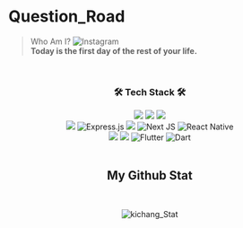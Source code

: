 
# Question_Road


        
> Who Am I?
![Instagram](https://img.shields.io/badge/question_road-%23E4405F.svg?style=plastic&logo=Instagram&logoColor=white)    
**Today is the first day of the rest of your life.**

<!---
sperr7489/sperr7489 is a ✨ special ✨ repository because its `README.md` (this file) appears on your GitHub profile.
You can click the Preview link to take a look at your changes.
--->
<div align="center">
       <br>
<h3 align="center"><b>🛠 Tech Stack 🛠</b></h3>
<div align="center">
        <div>
            <img src="https://img.shields.io/badge/HTML5-E34F26?style=flat-square&logo=HTML5&logoColor=white" /></a>
            <img src="https://img.shields.io/badge/CSS3-1572B6?style=flat-square&logo=CSS3&logoColor=white" /></a> 
            <img
                src="https://img.shields.io/badge/JavaScript-F7DF1E?style=flat-square&logo=JavaScript&logoColor=white" /></a>
        </div>
        <img src="https://img.shields.io/badge/Node.js-339933?style=flat-square&logo=Node.js&logoColor=white" /></a>
        <img class="express" src="https://img.shields.io/badge/express.js-%23404d59.svg?style=flat-square&amp;logo=express&amp;logoColor=%2361DAFB" alt="Express.js">
        <img src="https://img.shields.io/badge/-ReactJs-61DAFB?style=flat-square&logo=react&logoColor=blue" /></a>
        <img src="https://img.shields.io/badge/Next-black?style=flat-square&amp;logo=next.js&amp;logoColor=white" alt="Next JS">
        <img src="https://img.shields.io/badge/react_native-%2320232a.svg?style=flat-square&amp;logo=react&amp;logoColor=%2361DAFB"
            alt="React Native">
        <div>
            <img src="https://img.shields.io/badge/C.programming-00599C?style=flat-square&logo=c%2B%2B&logoColor=white" /></a>
            <img src="https://img.shields.io/badge/MySQL-4479A1?style=flat-square&logo=MySQL&logoColor=white" /></a>
            <img src="https://img.shields.io/badge/Flutter-%2302569B.svg?style=flat-square&amp;logo=Flutter&amp;logoColor=white" alt="Flutter">
            <img src="https://img.shields.io/badge/dart-%230175C2.svg?style=flat-square&amp;logo=dart&amp;logoColor=white" alt="Dart">
        </div>

<br>   

My Github Stat
---
       
<br>

![kichang_Stat](https://github-readme-stats.vercel.app/api?username=sperr7489&show_icons=true&theme=radical)

</div>
